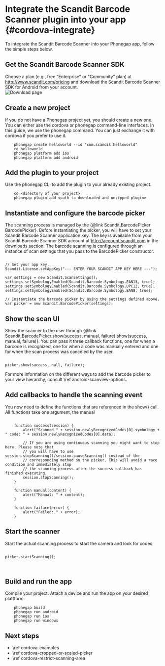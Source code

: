 Integrate the Scandit Barcode Scanner plugin into your app     {#cordova-integrate}
===================================

To integrate the Scandit Barcode Scanner into your Phonegap app, follow the simple steps below.
 
## Get the Scandit Barcode Scanner SDK

Choose a plan (e.g., free “Enterprise” or "Community" plan) at http://www.scandit.com/pricing and download the Scandit Barcode Scanner SDK for Android from your account.
<br/>
![Download page](img/cordova/DownloadPage.png)
<br/>


## Create a new project

If you do not have a Phonegap project yet, you should create a new one. You can either use the cordova or phonegap command-line interfaces. In this guide, we use the phonegap command. You can just exchange it with cordova if you prefer to use it.

~~~~~~~~~~~~~~~~~~~~~~~~~~~~~~~~~~~~{.java}
    phonegap create helloworld --id "com.scandit.helloworld"
    cd helloworld
    phonegap platform add ios
    phonegap platform add android
~~~~~~~~~~~~~~~~~~~~~~~~~~~~~~~~~~~~


## Add the plugin to your project

Use the phonegap CLI to add the plugin to your already existing project.

~~~~~~~~~~~~~~~~~~~~~~~~~~~~~~~~~~~~{.java}
    cd <directory of your project>
	phonegap plugin add <path to downloaded and unzipped plugin>
~~~~~~~~~~~~~~~~~~~~~~~~~~~~~~~~~~~~


## Instantiate and configure the barcode picker

The scanning process is managed by the {@link Scandit.BarcodePicker BarcodePicker}. Before instantiating the picker, you will have to set your Scandit Barcode Scanner application key. The key is available from your Scandit Barcode Scanner SDK account at http://account.scandit.com in the downloads section. The barcode scanning is configured through an instance of scan settings that you pass to the BarcodePicker constructor. 

~~~~~~~~~~~~~~~~{.java}

// Set your app key.
Scandit.License.setAppKey("--- ENTER YOUR SCANDIT APP KEY HERE ---");

var settings = new Scandit.ScanSettings();
settings.setSymbologyEnabled(Scandit.Barcode.Symbology.EAN13, true);
settings.setSymbologyEnabled(Scandit.Barcode.Symbology.UPC12, true);
settings.setSymbologyEnabled(Scandit.Barcode.Symbology.EAN8, true);

// Instantiate the barcode picker by using the settings defined above.
var picker = new Scandit.BarcodePicker(settings);

~~~~~~~~~~~~~~~~


## Show the scan UI

Show the scanner to the user through {@link Scandit.BarcodePicker.show(success, manual, failure) show(success, manual, failure)}. You can pass it three callback functions, one for when a barcode is recognized, one for when a code was manually entered and one for when the scan process was canceled by the user.

~~~~~~~~~~~~~~~~{.java}

picker.show(success, null, failure);

~~~~~~~~~~~~~~~~

For more information on the different ways to add the barcode picker to your view hierarchy, consult \ref android-scanview-options.


## Add callbacks to handle the scanning event 

You now need to define the functions that are referenced in the show() call. All functions take one argument, the manual 

~~~~~~~~~~~~~~~~{.java}

	function success(session) {
		alert("Scanned " + session.newlyRecognizedCodes[0].symbology + " code: " + session.newlyRecognizedCodes[0].data);
		
		// If you are using continuous scanning you might want to stop here. Please note that 
		// you will have to use session.stopScanning()/session.pauseScanning() instead of the 
		// corresponding method on the picker. This will avoid a race condition and immediately stop 
		// the scanning process after the success callback has finished executing.
		session.stopScanning();
	}
	
	function manual(content) {
		alert("Manual: " + content);
	}
	
	function failure(error) {
		alert("Failed: " + error);
	}

~~~~~~~~~~~~~~~~


## Start the scanner 

Start the actual scanning process to start the camera and look for codes.

~~~~~~~~~~~~~~~~{.java}

picker.startScanning();

~~~~~~~~~~~~~~~~

<br/>

## Build and run the app

Compile your project. Attach a device and run the app on your desired plattform.

~~~~~~~~~~~~~~~~~~~~~~~~~~~~~~~~~~~~{.java}
    phonegap build
    phonegap run android
    phonegap run ios
    phonegap run windows
~~~~~~~~~~~~~~~~~~~~~~~~~~~~~~~~~~~~

## Next steps

* \ref cordova-examples
* \ref cordova-cropped-or-scaled-picker
* \ref cordova-restrict-scanning-area

